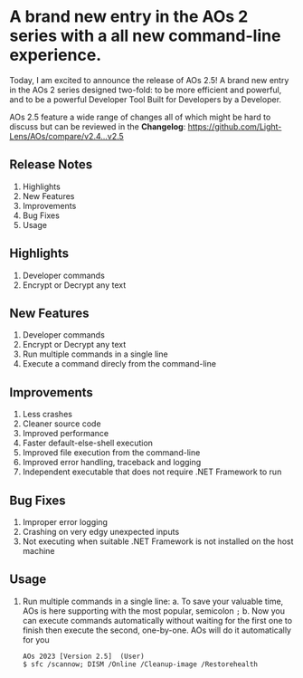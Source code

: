 # A brand new entry in the AOs 2 series with a all new command-line experience.
Today, I am excited to announce the release of AOs 2.5! A brand new entry in the AOs 2 series designed two-fold: to be more efficient and powerful, and to be a powerful Developer Tool Built for Developers by a Developer.

AOs 2.5 feature a wide range of changes all of which might be hard to discuss but can be reviewed in the **Changelog**: https://github.com/Light-Lens/AOs/compare/v2.4...v2.5

## Release Notes
1. Highlights
2. New Features
3. Improvements
4. Bug Fixes
5. Usage

## Highlights
1. Developer commands
2. Encrypt or Decrypt any text

## New Features
1. Developer commands
2. Encrypt or Decrypt any text
3. Run multiple commands in a single line
4. Execute a command direcly from the command-line

## Improvements
1. Less crashes
2. Cleaner source code
3. Improved performance
4. Faster default-else-shell execution
5. Improved file execution from the command-line
6. Improved error handling, traceback and logging
7. Independent executable that does not require .NET Framework to run

## Bug Fixes
1. Improper error logging
2. Crashing on very edgy unexpected inputs
3. Not executing when suitable .NET Framework is not installed on the host machine

## Usage
1. Run multiple commands in a single line:
    a. To save your valuable time, AOs is here supporting with the most popular, semicolon `;`
    b. Now you can execute commands automatically without waiting for the first one to finish then execute the second, one-by-one. AOs will do it automatically for you

    ```console
    AOs 2023 [Version 2.5]  (User)
    $ sfc /scannow; DISM /Online /Cleanup-image /Restorehealth
    ```
